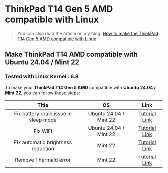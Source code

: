 # ThinkPad T14 Gen 5 AMD compatible with Linux

> You can also read the article on my blog:
[How to make the ThinkPad T14 Gen 5 AMD compatible with Linux](https://www.damian-freelance.com/blog/how-to-make-the-thinkpad-t14-gen-5-amd-compatible-with-linux)

## Make ThinkPad T14 AMD compatible with Ubuntu 24.04 / Mint 22

### Tested with Linux Kernel : 6.8

To make your **ThinkPad T14 Gen 5 AMD** compatible with **Ubuntu 24.04 / Mint 22**, you can follow these steps:

| Title | OS | Link |
|:---:|:---:|:---:|
| Fix battery drain issue in sleep mode | Ubuntu 24.04 / Mint 22 | [Tutorial Link](https://github.com/s-damian/thinkpad-t14-gen-5-amd-linux/blob/main/ubuntu-24-04/fix-battery-drain-issue-in-sleep-mode.md) |
| Fix WiFi | Ubuntu 24.04 / Mint 22 | [Tutorial Link](https://github.com/s-damian/thinkpad-t14-gen-5-amd-linux/blob/main/ubuntu-24-04/fix-wifi.md) |
| Fix automatic brightness reduction | Mint 22 | [Tutorial Link](https://github.com/s-damian/thinkpad-t14-gen-5-amd-linux/blob/main/mint-22/fix-automatic-brightness-reduction.md) |
| Remove Thermald error | Mint 22 | [Tutorial Link](https://github.com/s-damian/thinkpad-t14-gen-5-amd-linux/blob/main/mint-22/remove-thermald.md) |
